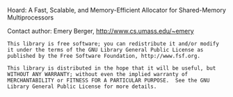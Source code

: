 Hoard: A Fast, Scalable, and Memory-Efficient Allocator
       for Shared-Memory Multiprocessors

Contact author: Emery Berger, http://www.cs.umass.edu/~emery

```
This library is free software; you can redistribute it and/or modify
it under the terms of the GNU Library General Public License as
published by the Free Software Foundation, http://www.fsf.org.

This library is distributed in the hope that it will be useful, but
WITHOUT ANY WARRANTY; without even the implied warranty of
MERCHANTABILITY or FITNESS FOR A PARTICULAR PURPOSE.  See the GNU
Library General Public License for more details.
```

